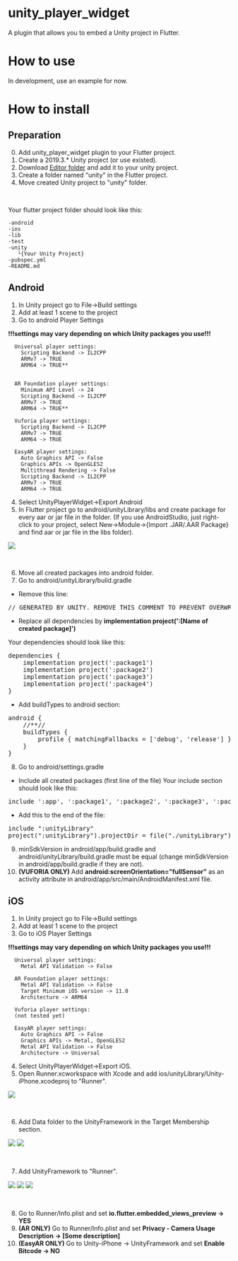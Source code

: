 # unity_player_widget

A plugin that allows you to embed a Unity project in Flutter.

# How to use
In development, use an example for now.

# How to install
## Preparation
0. Add unity_player_widget plugin to your Flutter project.
1. Create a 2019.3.* Unity project (or use existed).
2. Download [Editor folder](https://github.com/Pavel-Kupreichyk/unity-player-widget/tree/master/Editor) and add it to your unity project.
2. Create a folder named "unity" in the Flutter project.
3. Move created Unity project to "unity" folder.

<br />

Your flutter project folder should look like this:
```
-android
-ios
-lib
-test
-unity
   └{Your Unity Project}
-pubspec.yml
-README.md
```
## Android
1. In Unity project go to File->Build settings
2. Add at least 1 scene to the project
3. Go to android Player Settings

  **!!!settings may vary depending on which Unity packages you use!!!**
```
  Universal player settings:
    Scripting Backend -> IL2CPP
    ARMv7 -> TRUE
    ARM64 -> TRUE**


  AR Foundation player settings:
    Minimum API Level -> 24
    Scripting Backend -> IL2CPP
    ARMv7 -> TRUE
    ARM64 -> TRUE**

  Vuforia player settings:
    Scripting Backend -> IL2CPP
    ARMv7 -> TRUE
    ARM64 -> TRUE
    
  EasyAR player settings:
    Auto Graphics API -> False
    Graphics APIs -> OpenGLES2
    Multithread Rendering -> False
    Scripting Backend -> IL2CPP
    ARMv7 -> TRUE
    ARM64 -> TRUE
 ```
4. Select UnityPlayerWidget->Export Android
5. In Flutter project go to android/unityLibrary/libs and create package for every aar or jar file in the folder.
(If you use AndroidStudio, just right-click to your project, select New->Module->{Import .JAR/.AAR Package} and find aar or jar file in the libs folder).

![](images/photo7.png)

<br />

6. Move all created packages into android folder. 
7. Go to android/unityLibrary/build.gradle
- Remove this line:
<pre>// GENERATED BY UNITY. REMOVE THIS COMMENT TO PREVENT OVERWRITING WHEN EXPORTING AGAIN</pre>
- Replace all dependencies by **implementation project(':[Name of created package]')**

Your dependencies should look like this:
<pre>
dependencies {
    implementation project(':package1')
    implementation project(':package2')
    implementation project(':package3')
    implementation project(':package4')
}
</pre>
- Add buildTypes to android section:
<pre>android {
	//**//
	buildTypes {
		profile { matchingFallbacks = ['debug', 'release'] }
	}
}
</pre>
8. Go to android/settings.gradle
- Include all created packages (first line of the file)
Your include section should look like this:
<pre>
include ':app', ':package1', ':package2', ':package3', ':package4'
</pre>
- Add this to the end of the file:
<pre>
include ":unityLibrary"
project(":unityLibrary").projectDir = file("./unityLibrary")
</pre>
9. minSdkVersion in android/app/build.gradle and android/unityLibrary/build.gradle must be equal (change minSdkVersion in android/app/build.gradle if they are not).
10. **(VUFORIA ONLY)**
Add **android:screenOrientation="fullSensor"** as an activity attribute in android/app/src/main/AndroidManifest.xml file.

## iOS
1. In Unity project go to File->Build settings
2. Add at least 1 scene to the project
3. Go to iOS Player Settings

  **!!!settings may vary depending on which Unity packages you use!!!**
```
  Universal player settings:
    Metal API Validation -> False
    
  AR Foundation player settings:
    Metal API Validation -> False
    Target Minimum iOS version -> 11.0
    Architecture -> ARM64
    
  Vuforia player settings:
  (not tested yet)
    
  EasyAR player settings:
    Auto Graphics API -> False
    Graphics APIs -> Metal, OpenGLES2
    Metal API Validation -> False
    Architecture -> Universal
```
4. Select UnityPlayerWidget->Export iOS.
5. Open Runner.xcworkspace with Xcode and add ios/unityLibrary/Unity-iPhone.xcodeproj to "Runner".

![](images/photo6.png)

<br />

6. Add Data folder to the UnityFramework in the Target Membership section.

![](images/photo1.png)
![](images/photo2.png)

<br />

7. Add UnityFramework to "Runner".

![](images/photo3.png)
![](images/photo4.png)
![](images/photo5.png)

<br />

8. Go to Runner/Info.plist and set **io.flutter.embedded_views_preview -> YES**
9. **(AR ONLY)**
Go to Runner/Info.plist and set **Privacy - Camera Usage Description -> [Some description]**
10. **(EasyAR ONLY)**
Go to Unity-iPhone -> UnityFramework and set **Enable Bitcode -> NO**

